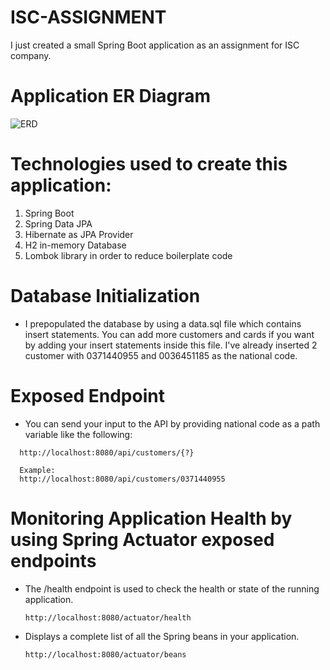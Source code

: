 # ISC-ASSIGNMENT
I just created a small Spring Boot application as an assignment for ISC company.

# Application ER Diagram

![ERD](https://imgtr.ee/images/2023/09/15/57730d2738ca1f267060697f12b3498b.png)


# Technologies used to create this application:
1. Spring Boot
2. Spring Data JPA
3. Hibernate as JPA Provider
4. H2 in-memory Database
5. Lombok library in order to reduce boilerplate code

# Database Initialization

* I prepopulated the database by using a data.sql file which contains insert statements. You can add more customers and cards if you want by adding your insert statements inside this file. I've already inserted 2 customer with 0371440955 and 0036451185 as the national code.


# Exposed Endpoint
* You can send your input to the API by providing national code as a path variable like the following:

```
  http://localhost:8080/api/customers/{?}

  Example:
  http://localhost:8080/api/customers/0371440955
```

# Monitoring Application Health by using Spring Actuator exposed endpoints

* The /health endpoint is used to check the health or state of the running application.
  ```
  http://localhost:8080/actuator/health
  ```
  
* Displays a complete list of all the Spring beans in your application.
  ```
  http://localhost:8080/actuator/beans
  ```
  
